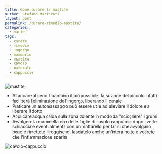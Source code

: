 ```yaml
---
title: Come curare la mastite
author: Stefano Marzorati
layout: post
permalink: /curare-rimedio-mastite/
categories:
  - Varie
tags:
  - curare
  - rimedio
  - ingorgo
  - mammario
  - mastite
  - cavolo
  - naturale
  - cappuccio
---
```

![mastite](http://comefare.donnamoderna.com/wp-content/uploads/2013/10/Plant-to-Treat-Mastitis-Breast-Infections.jpg)   

  - Attaccare al seno il bambino il più possibile, la suzione del piccolo infatti faciliterà l'eliminazione dell'ingorgo, liberando il canale
  - Praticare un automassaggio può essere utile ad alleviare il dolore e a liberare il dotto
  - Applicare acqua calda sulla zona dolente in modo da "sciogliere" i grumi
  - Avvolgere la mammella con delle foglie di cavolo cappuccio dopo averle schiacciate eventualmente con un mattarello per far sì che avvolgano bene e rimettete il reggiseno, lasciatelo anche un'intera notte e vedrete che l'infiammazione sparirà

![cavolo-cappuccio](http://www.corteallolmo.it/wp-content/uploads/2013/09/cavolo-cappuccio.jpg)